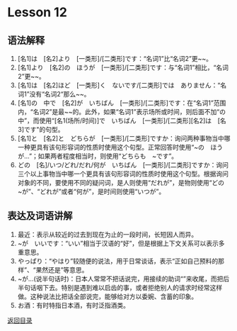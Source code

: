# Lesson 12

## 语法解释

1. [名1]は　[名2]より　[一类形]/[二类形]です：“名词1”比“名词2”更\~~。
2. [名1]より　[名2]の　ほうが　[一类形]/[二类形]です：与“名词1”相比，“名词2”更\~~。
3. [名1]は　[名2]ほど　[一类形]く　ないです/[二类形]では　ありません：“名词1”没有“名词2“那么\~~。
4. \[名1]の　中で　\[名2]が　いちばん　\[一类形]/\[二类形]です：在“名词1”范围内，“名词2”是最\~~的。此外，如果“名词1”表示场所或时间，则后面不加“の中”，而使用“\[名1(场所/时间)]で　いちばん　\[一类形]/\[二类形][名2]は　[名3]です"的句型。
5. [名1]と　[名2]と　どちらが　[一类形]/[二类形]ですか：询问两种事物当中哪一种更具有该句形容词的性质时使用这个句型。正常回答时使用“~の　ほうが...”；如果两者程度相当时，则使用“どちらも　~です”。
6. どの　[名]/いつ/どれ/だれ/何が　いちばん　[一类形]/[二类形]ですか：询问三个以上事物当中哪一个更具有该句形容词的性质时使用这个句型。根据询问对象的不同，要使用不同的疑问词，是人则使用“だれが”，是物则使用“どの　~が”、“どれが”或者“何が”，是时间则使用“いつが”。

## 表达及词语讲解

1. 最近：表示从较近的过去到现在为止的一段时间，长短因人而异。
2. ~が　いいです：“いい”相当于汉语的“好”，但是根据上下文关系可以表示多重意思。
3. やっぱり：“やはり”较随便的说法，用于日常谈话，表示“正如自己预料的那样”、“果然还是”等意思。
4. ~が...(说半句话时)：日本人常常不把话说完，用接续的助词“”来收尾，而把后半句话咽下去。特别是遇到难以启齿的事，或者拒绝别人的请求时经常这样做。这种说法比把话全部说完，能够给对方以委婉、含蓄的印象。
5. お酒：有时特指日本酒，有时泛指酒类。

[返回目录](../..)
